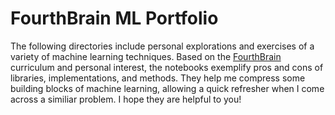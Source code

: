 # FourthBrain ML Portfolio

The following directories include personal explorations and exercises of a variety of machine learning techniques. Based on the [FourthBrain](https://www.fourthbrain.ai/) curriculum and personal interest, the notebooks exemplify pros and cons of libraries, implementations, and methods. They help me compress some building blocks of machine learning, allowing a quick refresher when I come across a similiar problem. I hope they are helpful to you!
